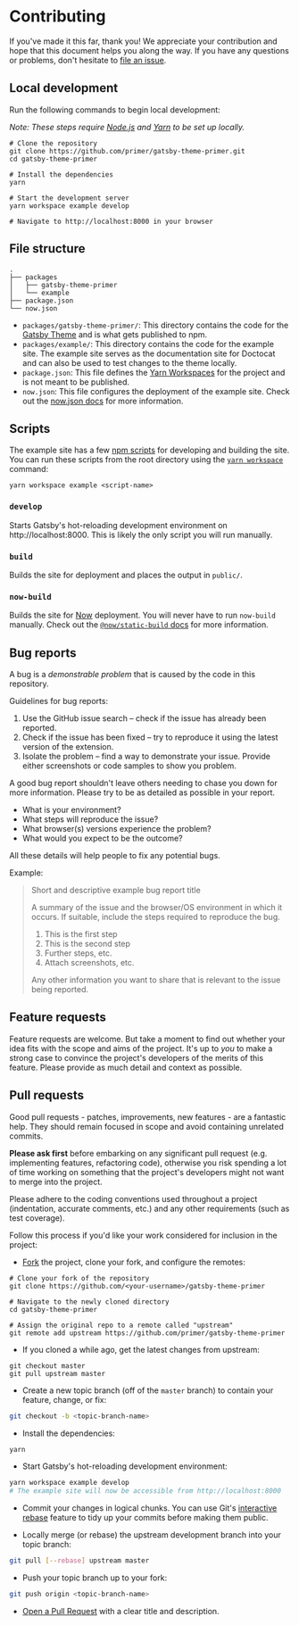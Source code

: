 # Contributing

If you've made it this far, thank you! We appreciate your contribution and hope that this document helps you along the way. If you have any questions or problems, don't hesitate to [file an issue](https://github.com/primer/gatsby-theme-primer/issues/new).

## Local development

Run the following commands to begin local development:

_Note: These steps require [Node.js](https://nodejs.org) and [Yarn](https://yarnpkg.com) to be set up locally._

```shell
# Clone the repository
git clone https://github.com/primer/gatsby-theme-primer.git
cd gatsby-theme-primer

# Install the dependencies
yarn

# Start the development server
yarn workspace example develop

# Navigate to http://localhost:8000 in your browser
```

## File structure

```
.
├── packages
│   ├── gatsby-theme-primer
│   └── example
├── package.json
└── now.json
```

- `packages/gatsby-theme-primer/`: This directory contains the code for the [Gatsby Theme](https://www.gatsbyjs.org/docs/themes/what-are-gatsby-themes/) and is what gets published to npm.
- `packages/example/`: This directory contains the code for the example site. The example site serves as the documentation site for Doctocat and can also be used to test changes to the theme locally.
- `package.json`: This file defines the [Yarn Workspaces](https://yarnpkg.com/lang/en/docs/workspaces/) for the project and is not meant to be published.
- `now.json`: This file configures the deployment of the example site. Check out the [now.json docs](https://zeit.co/docs/v2/deployments/configuration/?query=now.json) for more information.

## Scripts

The example site has a few [npm scripts](https://docs.npmjs.com/misc/scripts) for developing and building the site. You can run these scripts from the root directory using the [`yarn workspace`](https://yarnpkg.com/lang/en/docs/cli/workspace/) command:

```shell
yarn workspace example <script-name>
```

### `develop`

Starts Gatsby's hot-reloading development environment on http://localhost:8000. This is likely the only script you will run manually.

### `build`

Builds the site for deployment and places the output in `public/`.

### `now-build`

Builds the site for [Now](https://zeit.co/now) deployment. You will never have to run `now-build` manually. Check out the [`@now/static-build` docs](https://zeit.co/docs/v2/advanced/builders/static-build-now-static-build) for more information.

## Bug reports

A bug is a _demonstrable problem_ that is caused by the code in this repository.

Guidelines for bug reports:

1. Use the GitHub issue search – check if the issue has already been reported.
2. Check if the issue has been fixed – try to reproduce it using the latest version of the extension.
3. Isolate the problem – find a way to demonstrate your issue. Provide either screenshots or code samples to show you problem.

A good bug report shouldn't leave others needing to chase you down for more information. Please try to be as detailed as possible in your report.

- What is your environment?
- What steps will reproduce the issue?
- What browser(s) versions experience the problem?
- What would you expect to be the outcome?

All these details will help people to fix any potential bugs.

Example:

> Short and descriptive example bug report title
>
> A summary of the issue and the browser/OS environment in which it occurs. If suitable, include the steps required to reproduce the bug.
>
> 1. This is the first step
> 2. This is the second step
> 3. Further steps, etc.
> 4. Attach screenshots, etc.
>
> Any other information you want to share that is relevant to the issue being reported.

## Feature requests

Feature requests are welcome. But take a moment to find out whether your idea fits with the scope and aims of the project. It's up to _you_ to make a strong case to convince the project's developers of the merits of this feature.
Please provide as much detail and context as possible.

## Pull requests

Good pull requests - patches, improvements, new features - are a fantastic help.
They should remain focused in scope and avoid containing unrelated commits.

**Please ask first** before embarking on any significant pull request (e.g. implementing features, refactoring code),
otherwise you risk spending a lot of time working on something that the project's developers might not want to merge into the project.

Please adhere to the coding conventions used throughout a project (indentation, accurate comments, etc.) and any other requirements (such as test coverage).

Follow this process if you'd like your work considered for inclusion in the project:

- [Fork](http://help.github.com/fork-a-repo/) the project, clone your fork, and configure the remotes:

```shell
# Clone your fork of the repository
git clone https://github.com/<your-username>/gatsby-theme-primer

# Navigate to the newly cloned directory
cd gatsby-theme-primer

# Assign the original repo to a remote called "upstream"
git remote add upstream https://github.com/primer/gatsby-theme-primer
```

- If you cloned a while ago, get the latest changes from upstream:

```shell
git checkout master
git pull upstream master
```

- Create a new topic branch (off of the `master` branch) to contain your feature, change, or fix:

```sh
git checkout -b <topic-branch-name>
```

- Install the dependencies:

```bash
yarn
```

- Start Gatsby's hot-reloading development environment:

```bash
yarn workspace example develop
# The example site will now be accessible from http://localhost:8000
```

- Commit your changes in logical chunks. You can use Git's [interactive rebase](https://help.github.com/articles/interactive-rebase) feature to tidy up your commits before making them public.

* Locally merge (or rebase) the upstream development branch into your topic branch:

```bash
git pull [--rebase] upstream master
```

- Push your topic branch up to your fork:

```bash
git push origin <topic-branch-name>
```

- [Open a Pull Request](https://help.github.com/articles/using-pull-requests/) with a clear title and description.
